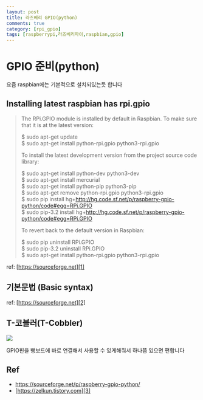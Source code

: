 ```yaml
---
layout: post
title: 라즈베리 GPIO(python)
comments: true
category: [rpi_gpio]
tags: [raspberrypi,라즈베리파이,raspbian,gpio]
---
```


# GPIO 준비(python)

요즘 raspbian에는 기본적으로 설치되있는듯 합니다

## Installing latest raspbian has rpi.gpio

> The RPi.GPIO module is installed by default in Raspbian. To make sure that it is at the latest version:   
>    
> $ sudo apt-get update   
> $ sudo apt-get install python-rpi.gpio python3-rpi.gpio   
> 
> To install the latest development version from the project source code library:   
> 
> $ sudo apt-get install python-dev python3-dev   
> $ sudo apt-get install mercurial   
> $ sudo apt-get install python-pip python3-pip   
> $ sudo apt-get remove python-rpi.gpio python3-rpi.gpio   
> $ sudo pip install hg+http://hg.code.sf.net/p/raspberry-gpio-python/code#egg=RPi.GPIO   
> $ sudo pip-3.2 install hg+http://hg.code.sf.net/p/raspberry-gpio-python/code#egg=RPi.GPIO   
>    
> To revert back to the default version in Raspbian:   
>    
> $ sudo pip uninstall RPi.GPIO   
> $ sudo pip-3.2 uninstall RPi.GPIO   
> $ sudo apt-get install python-rpi.gpio python3-rpi.gpio   
>   
ref: [https://sourceforge.net][1]

## 기본문법 (Basic syntax)
ref: [https://sourceforge.net][2]

## T-코블러(T-Cobbler)

<img src="https://img1.daumcdn.net/thumb/R1280x0/?scode=mtistory2&fname=http%3A%2F%2Fcfile5.uf.tistory.com%2Fimage%2F2272A6355946AC9C0FDD19">

GPIO핀을 빵보드에 바로 연결해서 사용할 수 있게해줘서
하나쯤 있으면 편합니다

## Ref

- https://sourceforge.net/p/raspberry-gpio-python/
- [https://zelkun.tistory.com][3]

[1]: https://sourceforge.net/p/raspberry-gpio-python/wiki/install/
[2]: https://sourceforge.net/p/raspberry-gpio-python/wiki/BasicUsage/
[3]: https://zelkun.tistory.com/entry/000-Raspberry-Pi-라즈베리-파이-GPIO-T-Cobbler-T-코블러-연결하기
